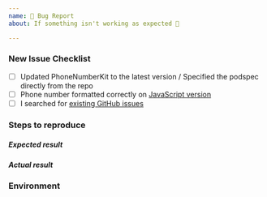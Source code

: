 ```yaml
---
name: 🐛 Bug Report
about: If something isn't working as expected 🤔

---
```


<!-- Thanks for helping PhoneNumberKit! Before you submit your issue, please make sure you followed our checklist and check the appropriate boxes by putting an x in the [ ]: [x] -->

### New Issue Checklist

- [ ] Updated PhoneNumberKit to the latest version / Specified the podspec directly from the repo
- [ ] Phone number formatted correctly on [JavaScript version](https://htmlpreview.github.io/?https://github.com/google/libphonenumber/blob/master/javascript/i18n/phonenumbers/demo-compiled.html)
- [ ] I searched for [existing GitHub issues](https://github.com/marmelroy/PhoneNumberKit)

### Steps to reproduce
<!-- Please include the steps to reproduce the issue -->

##### Expected result
<!-- What is the expected result? -->

##### Actual result
<!-- What is the actual result? -->

### Environment
<!-- Please describe how you're using the library and which platform: Cocoapods, SPM, manual integration, macOS, iOS, Linux, etc -->